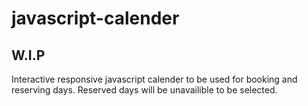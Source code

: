 # javascript-calender
## W.I.P
Interactive responsive javascript calender to be used for booking and reserving days.
Reserved days will be unavailible to be selected.
